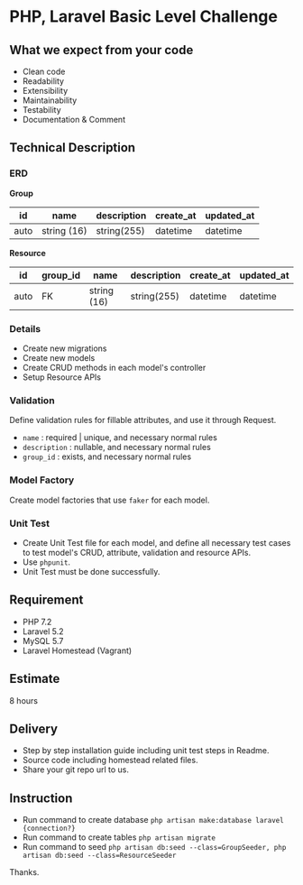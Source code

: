 # PHP, Laravel Basic Level Challenge

## What we expect from your code
* Clean code
* Readability
* Extensibility
* Maintainability
* Testability
* Documentation & Comment

## Technical Description

### ERD

**Group**

| id | name | description | create_at | updated_at |
| - | - | - | - | - |
| auto | string (16) | string(255) | datetime | datetime |

**Resource**

| id | group_id | name | description | create_at | updated_at |
| - | - | - | - | - | - |
| auto| FK | string (16) | string(255) | datetime | datetime |

### Details

* Create new migrations
* Create new models
* Create CRUD methods in each model's controller
* Setup Resource APIs

### Validation

Define validation rules for fillable attributes, and use it through Request.

* `name` : required | unique, and necessary normal rules
* `description` : nullable, and necessary normal rules
* `group_id` : exists, and necessary normal rules

### Model Factory

Create model factories that use `faker` for each model.

### Unit Test

* Create Unit Test file for each model, and define all necessary test cases to test model's CRUD, attribute, validation and resource APIs.
* Use `phpunit`.
* Unit Test must be done successfully.

## Requirement

* PHP 7.2
* Laravel 5.2
* MySQL 5.7
* Laravel Homestead (Vagrant)

## Estimate

8 hours

## Delivery

* Step by step installation guide including unit test steps in Readme.
* Source code including homestead related files.
* Share your git repo url to us.

## Instruction
* Run command to create database `php artisan make:database laravel {connection?}`
* Run command to create tables `php artisan migrate`
* Run command to seed `php artisan db:seed --class=GroupSeeder, php artisan db:seed --class=ResourceSeeder`

Thanks.
